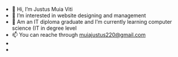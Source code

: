 - 👋 Hi, I’m Justus Muia Viti
- 👀 I’m interested in website designing and management 
- 🌱 Am an IT diploma graduate and  I’m currently learning computer science (IT in degree level
- 📫 You can reache through muiajustus220@gmail.com
-  
- 

<!---
justus-IT/justus-IT is a ✨ special ✨ repository because its `README.md` (this file) appears on your GitHub profile.
You can click the Preview link to take a look at your changes.
--->
